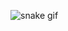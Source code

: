 
![snake gif](https://raw.githubusercontent.com/bulutluoz/Selenium_4-Yenilikler/08ec649aa8131513ca27068a75f0abc16b7ba38b/github-contribution-grid-snake.gif)
